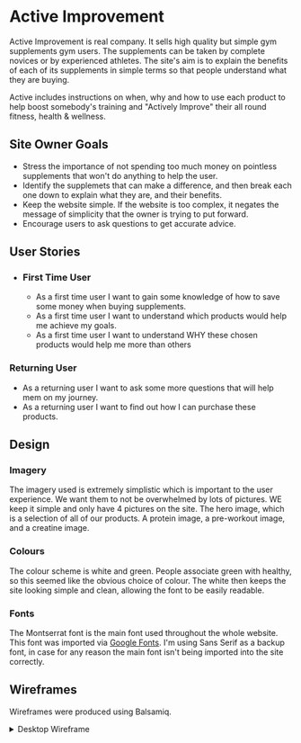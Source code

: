 # Active Improvement

Active Improvement is real company. It sells high quality but simple gym supplements gym users. The supplements can be taken by complete novices or by experienced athletes. The site's aim is to explain the benefits of each of its supplements in simple terms so that people understand what they are buying.

Active includes instructions on when, why and how to use each product to help boost somebody's training and "Actively Improve" their all round fitness, health & wellness.

## Site Owner Goals
- Stress the importance of not spending too much money on pointless supplements that won't do anything to help the user.
- Identify the supplemets that can make a difference, and then break each one down to explain what they are, and their benefits.
- Keep the website simple. If the website is too complex, it negates the message of simplicity that the owner is trying to put forward.
- Encourage users to ask questions to get accurate advice.

## User Stories
- ### First Time User
  - As a first time user I want to gain some knowledge of how to save some money when buying supplements.
  - As a first time user I want to understand which products would help me achieve my goals.
  - As a first time user I want to understand WHY these chosen products would help me more than others

### Returning User
  - As a returning user I want to ask some more questions that will help mem on my journey.
  - As a returning user I want to find out how I can purchase these products.

## Design

### Imagery
The imagery used is extremely simplistic which is important to the user experience. We want them to not be overwhelmed by lots of pictures. WE keep it simple and only have 4 pictures on the site. The hero image, which is a selection of all of our products. A protein image, a pre-workout image, and a creatine image.

### Colours
The colour scheme is white and green. People associate green with healthy, so this seemed like the obvious choice of colour. The white then keeps the site looking simple and clean, allowing the font to be easily readable.

### Fonts
The Montserrat font is the main font used throughout the whole website. This font was imported via [Google Fonts](https://fonts.google.com/). I'm using Sans Serif as a backup font, in case for any reason the main font isn't being imported into the site correctly.

## Wireframes
Wireframes were produced using Balsamiq. 

 <details>

 <summary>Desktop Wireframe</summary>
 ![Desktop Wireframe] (images/desktop-wireframe.png)
 </details>
